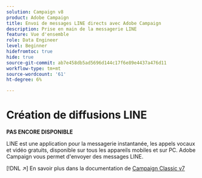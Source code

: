 ```yaml
---
solution: Campaign v8
product: Adobe Campaign
title: Envoi de messages LINE directs avec Adobe Campaign
description: Prise en main de la messagerie LINE
feature: Vue d'ensemble
role: Data Engineer
level: Beginner
hidefromtoc: true
hide: true
source-git-commit: ab7e458db5ad5696d144c17f6e89e4437a476d11
workflow-type: tm+mt
source-wordcount: '61'
ht-degree: 6%

---
```


# Création de diffusions LINE


**PAS ENCORE DISPONIBLE**


LINE est une application pour la messagerie instantanée, les appels vocaux et vidéo gratuits, disponible sur tous les appareils mobiles et sur PC. Adobe Campaign vous permet d&#39;envoyer des messages LINE.

[!DNL :arrow_upper_right:] En savoir plus dans la documentation de  [Campaign Classic v7](https://experienceleague.adobe.com/docs/campaign-classic/using/sending-messages/line-channel.html)


